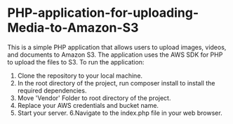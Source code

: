# PHP-application-for-uploading-Media-to-Amazon-S3
This is a simple PHP application that allows users to upload images, videos, and documents to Amazon S3. The application uses the AWS SDK for PHP to upload the files to S3.
To run the application:

1. Clone the repository to your local machine.
2. In the root directory of the project, run composer install to install the required dependencies.
3. Move 'Vendor' Folder to root directory of the project.
4. Replace your AWS credentials and bucket name.
5. Start your server.
6.Navigate to the index.php file in your web browser.
